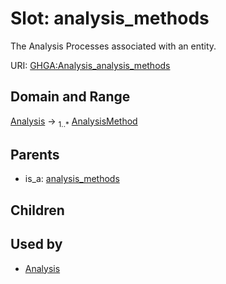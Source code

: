 
# Slot: analysis_methods


The Analysis Processes associated with an entity.

URI: [GHGA:Analysis_analysis_methods](https://w3id.org/GHGA/Analysis_analysis_methods)


## Domain and Range

[Analysis](Analysis.md) &#8594;  <sub>1..\*</sub> [AnalysisMethod](AnalysisMethod.md)

## Parents

 *  is_a: [analysis_methods](analysis_methods.md)

## Children


## Used by

 * [Analysis](Analysis.md)
